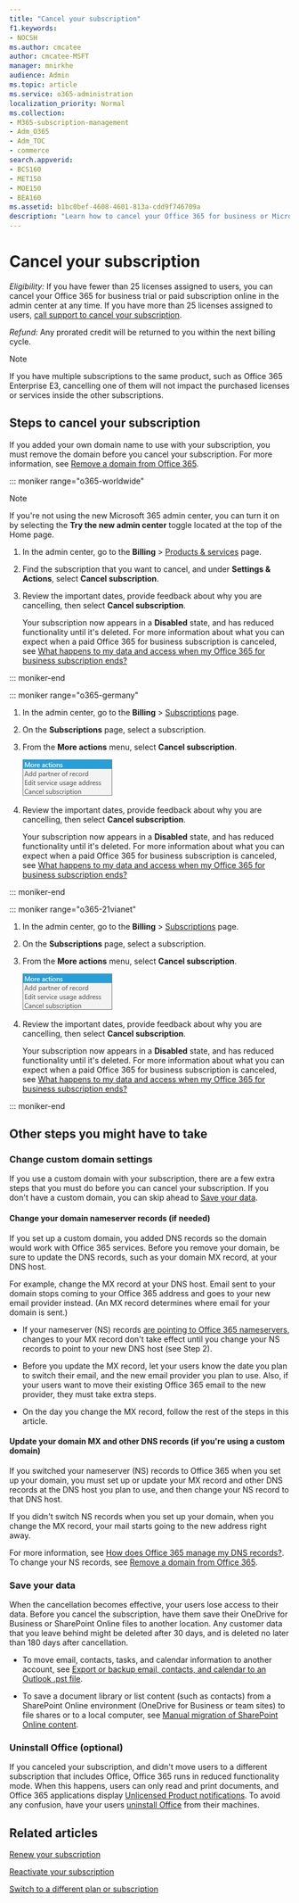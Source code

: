 ```yaml
---
title: "Cancel your subscription"
f1.keywords:
- NOCSH
ms.author: cmcatee
author: cmcatee-MSFT
manager: mnirkhe
audience: Admin
ms.topic: article
ms.service: o365-administration
localization_priority: Normal
ms.collection:
- M365-subscription-management
- Adm_O365
- Adm_TOC
- commerce
search.appverid:
- BCS160
- MET150
- MOE150
- BEA160
ms.assetid: b1bc0bef-4608-4601-813a-cdd9f746709a
description: "Learn how to cancel your Office 365 for business or Microsoft 365 trial or paid subscription."
---
```


# Cancel your subscription

*Eligibility:* If you have fewer than 25 licenses assigned to users, you can cancel your Office 365 for business trial or paid subscription online in the admin center at any time. If you have more than 25 licenses assigned to users, [call support to cancel your subscription](../../admin/contact-support-for-business-products.md).

*Refund:* Any prorated credit will be returned to you within the next billing cycle.

> [!NOTE]
> If you have multiple subscriptions to the same product, such as Office 365 Enterprise E3, cancelling one of them will not impact the purchased licenses or services inside the other subscriptions.

## Steps to cancel your subscription

If you added your own domain name to use with your subscription, you must remove the domain before you cancel your subscription. For more information, see [Remove a domain from Office 365](../../admin/get-help-with-domains/remove-a-domain.md).

::: moniker range="o365-worldwide"

> [!NOTE]
> If you're not using the new Microsoft 365 admin center, you can turn it on by selecting the **Try the new admin center** toggle located at the top of the Home page.

1. In the admin center, go to the **Billing** \> <a href="https://go.microsoft.com/fwlink/p/?linkid=842054" target="_blank">Products & services</a> page.

2. Find the subscription that you want to cancel, and under **Settings & Actions**, select **Cancel subscription**.

3. Review the important dates, provide feedback about why you are cancelling, then select **Cancel subscription**.

    Your subscription now appears in a **Disabled** state, and has reduced functionality until it's deleted. For more information about what you can expect when a paid Office 365 for business subscription is canceled, see [What happens to my data and access when my Office 365 for business subscription ends?](what-if-my-subscription-expires.md)

::: moniker-end

::: moniker range="o365-germany"

1. In the admin center, go to the **Billing** \> <a href="https://go.microsoft.com/fwlink/p/?linkid=847745" target="_blank">Subscriptions</a> page.

2. On the **Subscriptions** page, select a subscription.

3. From the **More actions** menu, select **Cancel subscription**.

    ![Close up of the More Actions menu.](../../media/befa74b7-62c1-42a3-a38e-db76a1c97dba.png)

4. Review the important dates, provide feedback about why you are cancelling, then select **Cancel subscription**.

    Your subscription now appears in a **Disabled** state, and has reduced functionality until it's deleted. For more information about what you can expect when a paid Office 365 for business subscription is canceled, see [What happens to my data and access when my Office 365 for business subscription ends?](what-if-my-subscription-expires.md)

::: moniker-end

::: moniker range="o365-21vianet"

1. In the admin center, go to the **Billing** \> <a href="https://go.microsoft.com/fwlink/p/?linkid=850626" target="_blank">Subscriptions</a> page.

2. On the **Subscriptions** page, select a subscription.

3. From the **More actions** menu, select **Cancel subscription**.

    ![Close up of the More Actions menu.](../../media/befa74b7-62c1-42a3-a38e-db76a1c97dba.png)

4. Review the important dates, provide feedback about why you are cancelling, then select **Cancel subscription**.

    Your subscription now appears in a **Disabled** state, and has reduced functionality until it's deleted. For more information about what you can expect when a paid Office 365 for business subscription is canceled, see [What happens to my data and access when my Office 365 for business subscription ends?](what-if-my-subscription-expires.md)

::: moniker-end


## Other steps you might have to take

### Change custom domain settings

If you use a custom domain with your subscription, there are a few extra steps that you must do before you can cancel your subscription. If you don't have a custom domain, you can skip ahead to [Save your data](#save-your-data).

#### Change your domain nameserver records (if needed)

If you set up a custom domain, you added DNS records so the domain would work with Office 365 services. Before you remove your domain, be sure to update the DNS records, such as your domain MX record, at your DNS host.

For example, change the MX record at your DNS host. Email sent to your domain stops coming to your Office 365 address and goes to your new email provider instead. (An MX record determines where email for your domain is sent.)

- If your nameserver (NS) records [are pointing to Office 365 nameservers](../../admin/setup/add-domain.md), changes to your MX record don't take effect until you change your NS records to point to your new DNS host (see Step 2).

- Before you update the MX record, let your users know the date you plan to switch their email, and the new email provider you plan to use. Also, if your users want to move their existing Office 365 email to the new provider, they must take extra steps.

- On the day you change the MX record, follow the rest of the steps in this article.

#### Update your domain MX and other DNS records (if you're using a custom domain)

If you switched your nameserver (NS) records to Office 365 when you set up your domain, you must set up or update your MX record and other DNS records at the DNS host you plan to use, and then change your NS record to that DNS host.

If you didn't switch NS records when you set up your domain, when you change the MX record, your mail starts going to the new address right away.

For more information, see [How does Office 365 manage my DNS records?](../../admin/setup/domains-faq.md#how-does-office-365-manage-my-dns-records). To change your NS records, see [Remove a domain from Office 365](../../admin/get-help-with-domains/remove-a-domain.md).

### Save your data

When the cancellation becomes effective, your users lose access to their data. Before you cancel the subscription, have them save their OneDrive for Business or SharePoint Online files to another location. Any customer data that you leave behind might be deleted after 30 days, and is deleted no later than 180 days after cancellation.

- To move email, contacts, tasks, and calendar information to another account, see [Export or backup email, contacts, and calendar to an Outlook .pst file](https://support.office.com/article/14252b52-3075-4e9b-be4e-ff9ef1068f91.aspx).

- To save a document library or list content (such as contacts) from a SharePoint Online environment (OneDrive for Business or team sites) to file shares or to a local computer, see [Manual migration of SharePoint Online content](https://support.microsoft.com/kb/2783484).

### Uninstall Office (optional)

If you canceled your subscription, and didn't move users to a different subscription that includes Office, Office 365 runs in reduced functionality mode. When this happens, users can only read and print documents, and Office 365 applications display [Unlicensed Product notifications](https://support.office.com/article/0d23d3c0-c19c-4b2f-9845-5344fedc4380.aspx). To avoid any confusion, have your users [uninstall Office](https://support.office.com/article/9dd49b83-264a-477a-8fcc-2fdf5dbf61d8.aspx) from their machines.

## Related articles

[Renew your subscription](renew-your-subscription.md)

[Reactivate your subscription](reactivate-your-subscription.md)

[Switch to a different plan or subscription](switch-to-a-different-plan.md)
